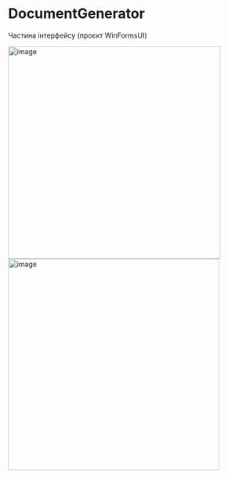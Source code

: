 # DocumentGenerator
Частина інтерфейсу (проєкт WinFormsUI)

<img width="433" alt="image" src="https://github.com/NikaBug/DocumentGenerator/assets/149799394/73b766ee-7be3-4389-8ae1-dd528b9e6a70">
<img width="431" alt="image" src="https://github.com/NikaBug/DocumentGenerator/assets/149799394/d0b5c29f-a687-4f13-a3c8-0325048e764f">

